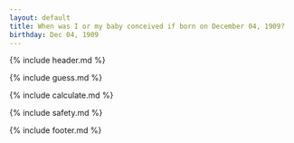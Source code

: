 ```yaml
---
layout: default
title: When was I or my baby conceived if born on December 04, 1909?
birthday: Dec 04, 1909
---
```


{% include header.md %}

{% include guess.md %}

{% include calculate.md %}

{% include safety.md %}

{% include footer.md %}



